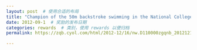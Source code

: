 ```yaml
---
layout: post  # 使用合适的布局
title: "Champion of the 50m backstroke swimming in the National College Student Sports Games (Cheng Meng)"  # 奖励名称
date: 2012-09-1  # 奖励的发布日期
categories: rewards  # 类别，使用 rewards 以便归档
permalink: https://zqb.cyol.com/html/2012-12/16/nw.D110000zgqnb_20121216_2-04.htm

---
```



